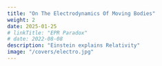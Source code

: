 ```yaml
---
title: "On The Electrodynamics Of Moving Bodies"
weight: 2
date: 2025-01-25
# linkTitle: "EPR Paradox"
# date: 2022-08-08
description: "Einstein explains Relativity"
image: "/covers/electro.jpg"
---
```



<!-- June 30, 1905 -->
